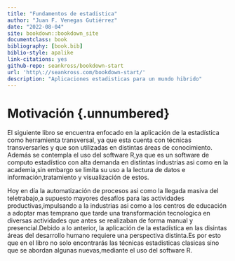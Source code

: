 ```yaml
---
title: "Fundamentos de estadistica"
author: "Juan F. Venegas Gutiérrez"
date: "2022-08-04"
site: bookdown::bookdown_site
documentclass: book
bibliography: [book.bib]
biblio-style: apalike
link-citations: yes
github-repo: seankross/bookdown-start
url: 'http\://seankross.com/bookdown-start/'
description: "Aplicaciones estadisticas para un mundo hibrido"
---
```


# Motivación {.unnumbered}

El siguiente libro se encuentra enfocado en la aplicación de la estadística como herramienta transversal, 
ya que esta cuenta con técnicas transversarles y que son utilizadas en distintas áreas de conocimiento.
Además se contempla el uso del software R,ya que es un software de computo estadístico 
con alta demanda en distintas industrias asi como en la academia,sin embargo se limita su uso
a la lectura de datos e información,tratamiento y visualización de estos.

Hoy en día la automatización de procesos asi como la llegada masiva del teletrabajo,a supuesto 
mayores desafíos para las actividades productivas,impulsando a la industrias asi como a los centros de educación a adoptar mas temprano que tarde una transformación tecnologica en diversas actividades que
antes se realizaban de forma manual y presencial.Debido a lo anterior, la aplicación de la estadística en 
las disintas áreas del desarrollo humano requiere una perspectiva distinta.Es por esto que en el libro no solo encontrarás
las técnicas estadisticas clasicas sino que se abordan algunas nuevas,mediante el uso del software R.
